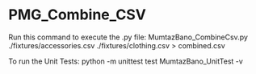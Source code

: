 # PMG_Combine_CSV


Run this command to execute the .py file:
MumtazBano_CombineCsv.py ./fixtures/accessories.csv ./fixtures/clothing.csv > combined.csv

To run the Unit Tests:
python -m unittest test MumtazBano_UnitTest -v


